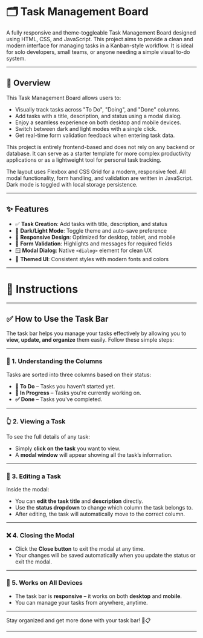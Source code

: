 # 🗂️ Task Management Board

A fully responsive and theme-toggleable Task Management Board designed using HTML, CSS, and JavaScript. This project aims to provide a clean and modern interface for managing tasks in a Kanban-style workflow. It is ideal for solo developers, small teams, or anyone needing a simple visual to-do system.

---

## 📖 Overview

This Task Management Board allows users to:

- Visually track tasks across "To Do", "Doing", and "Done" columns.
- Add tasks with a title, description, and status using a modal dialog.
- Enjoy a seamless experience on both desktop and mobile devices.
- Switch between dark and light modes with a single click.
- Get real-time form validation feedback when entering task data.

This project is entirely frontend-based and does not rely on any backend or database. It can serve as a starter template for more complex productivity applications or as a lightweight tool for personal task tracking.

The layout uses Flexbox and CSS Grid for a modern, responsive feel. All modal functionality, form handling, and validation are written in JavaScript. Dark mode is toggled with local storage persistence.

---

## ✨ Features

- ✅ **Task Creation**: Add tasks with title, description, and status
- 🌙 **Dark/Light Mode**: Toggle theme and auto-save preference
- 📱 **Responsive Design**: Optimized for desktop, tablet, and mobile
- 🧾 **Form Validation**: Highlights and messages for required fields
- 🪟 **Modal Dialog**: Native `<dialog>` element for clean UX
- 🎨 **Themed UI**: Consistent styles with modern fonts and colors

---

# 🧰 Instructions

---

## ✅ How to Use the Task Bar

The task bar helps you manage your tasks effectively by allowing you to **view, update, and organize** them easily. Follow these simple steps:

---

### 📂 1. Understanding the Columns

Tasks are sorted into three columns based on their status:

- **📝 To Do** – Tasks you haven’t started yet.
- **🚧 In Progress** – Tasks you're currently working on.
- **✅ Done** – Tasks you've completed.

---

### 👆 2. Viewing a Task

To see the full details of any task:

- Simply **click on the task** you want to view.
- A **modal window** will appear showing all the task’s information.

---

### 🧾 3. Editing a Task

Inside the modal:

- You can **edit the task title** and **description** directly.
- Use the **status dropdown** to change which column the task belongs to.
- After editing, the task will automatically move to the correct column.

---

### ❌ 4. Closing the Modal

- Click the **Close button** to exit the modal at any time.
- Your changes will be saved automatically when you update the status or exit the modal.

---

### 📱 5. Works on All Devices

- The task bar is **responsive** – it works on both **desktop** and **mobile**.
- You can manage your tasks from anywhere, anytime.

---

Stay organized and get more done with your task bar! 💪📋

---
